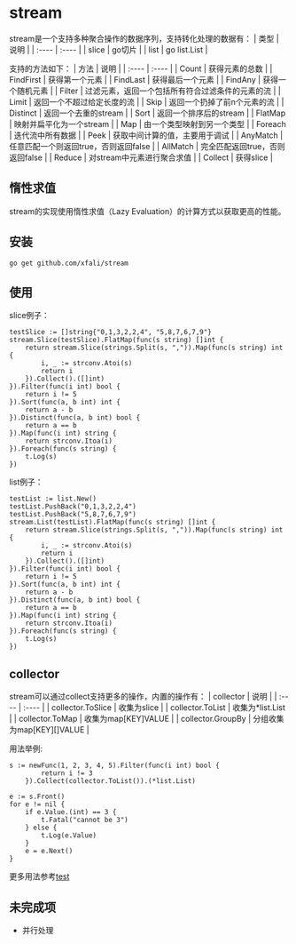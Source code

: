 # stream
stream是一个支持多种聚合操作的数据序列，支持转化处理的数据有：
|  类型   | 说明  |
|  :----  | :----  |
| slice  | go切片 |
| list  | go list.List |

支持的方法如下：
|  方法   | 说明  |
|  :----  | :----  |
| Count  | 获得元素的总数 |
| FindFirst  | 获得第一个元素 |
| FindLast  | 获得最后一个元素 |
| FindAny  | 获得一个随机元素 |
| Filter  | 过滤元素，返回一个包括所有符合过滤条件的元素的流 |
| Limit  | 返回一个不超过给定长度的流 |
| Skip  | 返回一个扔掉了前n个元素的流 |
| Distinct  | 返回一个去重的stream |
| Sort  | 返回一个排序后的stream |
| FlatMap  | 映射并扁平化为一个stream |
| Map  | 由一个类型映射到另一个类型 |
| Foreach  | 迭代流中所有数据 |
| Peek  | 获取中间计算的值，主要用于调试 |
| AnyMatch  | 任意匹配一个则返回true，否则返回false |
| AllMatch  | 完全匹配返回true，否则返回false |
| Reduce  | 对stream中元素进行聚合求值 |
| Collect  | 获得slice |

## 惰性求值
stream的实现使用惰性求值（Lazy Evaluation）的计算方式以获取更高的性能。

## 安装
```
go get github.com/xfali/stream
```

## 使用
slice例子：
```
testSlice := []string{"0,1,3,2,2,4", "5,8,7,6,7,9"}
stream.Slice(testSlice).FlatMap(func(s string) []int {
    return stream.Slice(strings.Split(s, ",")).Map(func(s string) int {
        i, _ := strconv.Atoi(s)
        return i
    }).Collect().([]int)
}).Filter(func(i int) bool {
    return i != 5
}).Sort(func(a, b int) int {
    return a - b
}).Distinct(func(a, b int) bool {
    return a == b
}).Map(func(i int) string {
    return strconv.Itoa(i)
}).Foreach(func(s string) {
    t.Log(s)
})
```
list例子：
```
testList := list.New()
testList.PushBack("0,1,3,2,2,4")
testList.PushBack("5,8,7,6,7,9")
stream.List(testList).FlatMap(func(s string) []int {
    return stream.Slice(strings.Split(s, ",")).Map(func(s string) int {
        i, _ := strconv.Atoi(s)
        return i
    }).Collect().([]int)
}).Filter(func(i int) bool {
    return i != 5
}).Sort(func(a, b int) int {
    return a - b
}).Distinct(func(a, b int) bool {
    return a == b
}).Map(func(i int) string {
    return strconv.Itoa(i)
}).Foreach(func(s string) {
    t.Log(s)
})
```

## collector
stream可以通过collect支持更多的操作，内置的操作有：
|  collector   | 说明  |
|  :----  | :----  |
| collector.ToSlice  | 收集为slice |
| collector.ToList  | 收集为*list.List |
| collector.ToMap  | 收集为map[KEY]VALUE |
| collector.GroupBy  | 分组收集为map[KEY][]VALUE |

用法举例:
```
s := newFunc(1, 2, 3, 4, 5).Filter(func(i int) bool {
		return i != 3
	}).Collect(collector.ToList()).(*list.List)

e := s.Front()
for e != nil {
    if e.Value.(int) == 3 {
        t.Fatal("cannot be 3")
    } else {
        t.Log(e.Value)
    }
    e = e.Next()
}
```
更多用法参考[test](test/stream_test.go)

## 未完成项
* 并行处理

